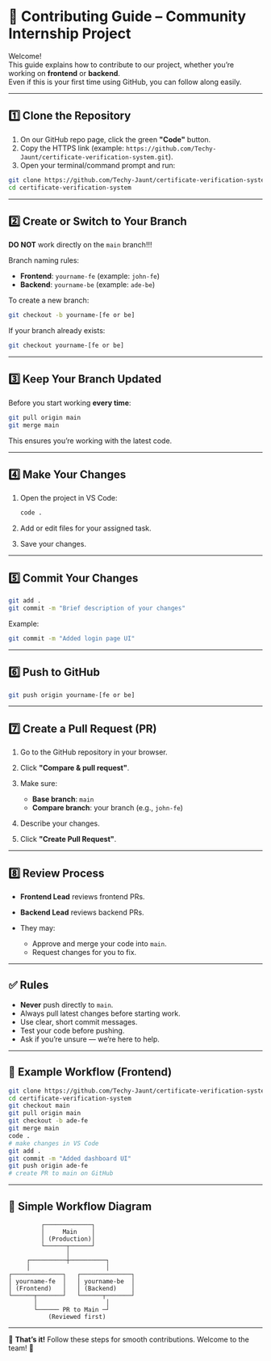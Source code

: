 
# 🚀 Contributing Guide – Community Internship Project

Welcome!  
This guide explains how to contribute to our project, whether you’re working on **frontend** or **backend**.  
Even if this is your first time using GitHub, you can follow along easily.

---

## 1️⃣ Clone the Repository

1. On our GitHub repo page, click the green **"Code"** button.
2. Copy the HTTPS link (example: `https://github.com/Techy-Jaunt/certificate-verification-system.git`).
3. Open your terminal/command prompt and run:

```bash
git clone https://github.com/Techy-Jaunt/certificate-verification-system.git
cd certificate-verification-system
````

---

## 2️⃣ Create or Switch to Your Branch

**DO NOT** work directly on the `main` branch!!!

Branch naming rules:

* **Frontend**: `yourname-fe` (example: `john-fe`)
* **Backend**: `yourname-be` (example: `ade-be`)

To create a new branch:

```bash
git checkout -b yourname-[fe or be]
```

If your branch already exists:

```bash
git checkout yourname-[fe or be]
```

---

## 3️⃣ Keep Your Branch Updated

Before you start working **every time**:

```bash
git pull origin main
git merge main
```

This ensures you’re working with the latest code.

---

## 4️⃣ Make Your Changes

1. Open the project in VS Code:

   ```bash
   code .
   ```

2. Add or edit files for your assigned task.

3. Save your changes.

---

## 5️⃣ Commit Your Changes

```bash
git add .
git commit -m "Brief description of your changes"
```

Example:

```bash
git commit -m "Added login page UI"
```

---

## 6️⃣ Push to GitHub

```bash
git push origin yourname-[fe or be]
```

---

## 7️⃣ Create a Pull Request (PR)

1. Go to the GitHub repository in your browser.
2. Click **"Compare & pull request"**.
3. Make sure:

   * **Base branch**: `main`
   * **Compare branch**: your branch (e.g., `john-fe`)
4. Describe your changes.
5. Click **"Create Pull Request"**.

---

## 8️⃣ Review Process

* **Frontend Lead** reviews frontend PRs.
* **Backend Lead** reviews backend PRs.
* They may:

  * Approve and merge your code into `main`.
  * Request changes for you to fix.

---

## ✅ Rules

* **Never** push directly to `main`.
* Always pull latest changes before starting work.
* Use clear, short commit messages.
* Test your code before pushing.
* Ask if you’re unsure — we’re here to help.

---

## 🔄 Example Workflow (Frontend)

```bash
git clone https://github.com/Techy-Jaunt/certificate-verification-system.git
cd certificate-verification-system
git checkout main
git pull origin main
git checkout -b ade-fe
git merge main
code .
# make changes in VS Code
git add .
git commit -m "Added dashboard UI"
git push origin ade-fe
# create PR to main on GitHub
```

---

## 📌 Simple Workflow Diagram

```
         ┌─────────────┐
         │     Main    │
         │ (Production)│
         └──────┬──────┘
                │
     ┌──────────┼──────────┐
     │                     │
┌──────────────┐   ┌──────────────┐
│ yourname-fe  │   │ yourname-be  │
│ (Frontend)   │   │ (Backend)    │
└──────┬───────┘   └──────┬───────┘
       │                   │
       └────── PR to Main ─┘
           (Reviewed first)
```

---

🎯 **That’s it!** Follow these steps for smooth contributions.
Welcome to the team! 🚀
